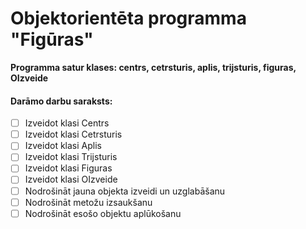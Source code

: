 # Objektorientēta programma "Figūras"
**Programma satur klases: centrs, cetrsturis, aplis, trijsturis, figuras, OIzveide**

#### Darāmo darbu saraksts:
- [ ] Izveidot klasi Centrs
- [ ] Izveidot klasi Cetrsturis
- [ ] Izveidot klasi Aplis
- [ ] Izveidot klasi Trijsturis
- [ ] Izveidot klasi Figuras
- [ ] Izveidot klasi OIzveide
- [ ] Nodrošināt jauna objekta izveidi un uzglabāšanu
- [ ] Nodrošināt metožu izsaukšanu
- [ ] Nodrošināt esošo objektu aplūkošanu
